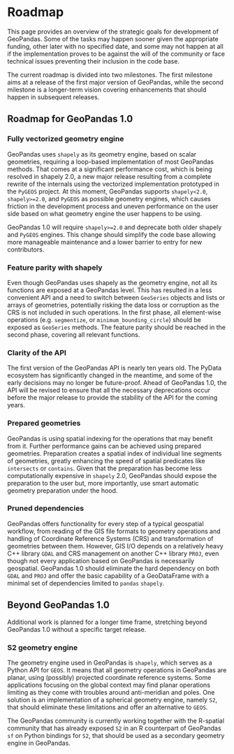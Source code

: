 # Roadmap

This page provides an overview of the strategic goals for development of GeoPandas.
Some of the tasks may happen sooner given the appropriate funding,
other later with no specified date, and some may not happen at all if the implementation
proves to be against the will of the community or face technical issues preventing their
inclusion in the code base.

The current roadmap is divided into two milestones. The first milestone aims at a
release of the first major version of GeoPandas, while the second milestone is a longer-term
vision covering enhancements that should happen in subsequent releases.

## Roadmap for GeoPandas 1.0

### Fully vectorized geometry engine

GeoPandas uses `shapely` as its geometry engine, based on scalar geometries, requiring a
loop-based implementation of most GeoPandas methods. That comes at a significant
performance cost, which is being resolved in shapely 2.0, a new major release resulting
from a complete rewrite of the internals using the vectorized implementation prototyped
in the `PyGEOS` project. At this moment, GeoPandas supports `shapely<2.0`,
`shapely>=2.0`, and `PyGEOS` as possible geometry engines, which causes friction in the
development process and uneven performance on the user side based on what geometry engine the user happens to be using.

GeoPandas 1.0 will require `shapely>=2.0` and deprecate both older shapely and `PyGEOS`
engines. This change should simplify the code base allowing more manageable maintenance
and a lower barrier to entry for new contributors.

### Feature parity with shapely

Even though GeoPandas uses shapely as the geometry engine, not all its functions are
exposed at a GeoPandas level. This has resulted in a less convenient API and a need to switch
between `GeoSeries` objects and lists or arrays of geometries, potentially risking the
data loss or corruption as the CRS is not included in such operations. In the first
phase, all element-wise operations (e.g. `segmentize`, or `minimum_bounding_circle`)
should be exposed as `GeoSeries` methods. The feature parity should be reached in the
second phase, covering all relevant functions.

### Clarity of the API

The first version of the GeoPandas API is nearly ten years old. The PyData ecosystem has
significantly changed in the meantime, and some of the early decisions may no longer be future-proof.
Ahead of GeoPandas 1.0, the API will be revised to ensure
that all the necessary deprecations occur before the major release to provide the
stability of the API for the coming years.

### Prepared geometries

GeoPandas is using spatial indexing for the operations that may benefit from it. Further
performance gains can be achieved using prepared geometries. Preparation creates a
spatial index of individual line segments of geometries, greatly enhancing the speed of
spatial predicates like `intersects` or `contains`. Given that the preparation has
become less computationally expensive in `shapely` 2.0, GeoPandas should expose the
preparation to the user but, more importantly, use smart automatic geometry preparation
under the hood.

### Pruned dependencies

GeoPandas offers functionality for every step of a typical geospatial workflow, from
reading of the GIS file formats to geometry operations and handling of Coordinate
Reference Systems (CRS) and transformation of geometries between them. However, GIS I/O
depends on a relatively heavy C++ library `GDAL` and CRS management on another C++
library `PROJ`, even though not every application based on GeoPandas is necessarily
geospatial. GeoPandas 1.0 should eliminate the hard dependency on both `GDAL` and `PROJ`
and offer the basic capability of a GeoDataFrame with a minimal set of dependencies
limited to `pandas` `shapely`.

## Beyond GeoPandas 1.0

Additional work is planned for a longer time frame, stretching beyond GeoPandas 1.0
without a specific target release.

### S2 geometry engine

The geometry engine used in GeoPandas is `shapely`, which serves as a Python API for
`GEOS`. It means that all geometry operations in GeoPandas are planar, using (possibly)
projected coordinate reference systems. Some applications focusing on the global context
may find planar operations limiting as they come with troubles around anti-meridian and
poles. One solution is an implementation of a spherical geometry engine, namely `S2`,
that should eliminate these limitations and offer an alternative to `GEOS`.

The GeoPandas community is currently working together with the R-spatial community that has
already exposed `S2` in an R counterpart of GeoPandas `sf` on Python bindings for `S2`,
that should be used as a secondary geometry engine in GeoPandas.
